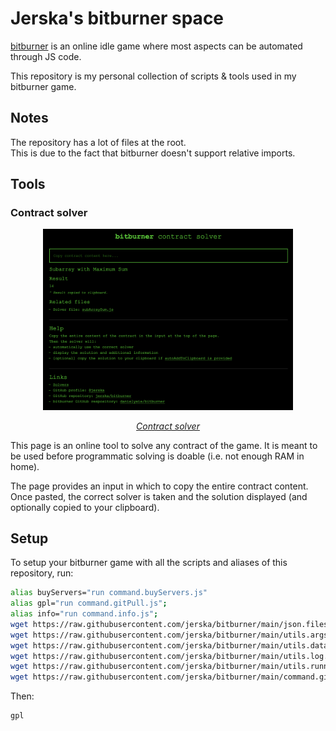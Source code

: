 # Jerska's bitburner space

[bitburner](https://github.com/danielyxie/bitburner/) is an online idle game where most aspects can be automated through JS code.

This repository is my personal collection of scripts & tools used in my bitburner game.

## Notes

The repository has a lot of files at the root.  
This is due to the fact that bitburner doesn't support relative imports.

## Tools

### Contract solver

<a href="https://jerska.github.io/bitburner/">
<p align="center">
<img src="img/contract_solver.png" width="400" />
</p>
<p align="center">
<em>Contract solver</em>
</p>
</a>

This page is an online tool to solve any contract of the game.
It is meant to be used before programmatic solving is doable (i.e. not enough RAM in home).

The page provides an input in which to copy the entire contract content.
Once pasted, the correct solver is taken and the solution displayed (and optionally copied to your clipboard).

## Setup

To setup your bitburner game with all the scripts and aliases of this repository, run:

```sh
alias buyServers="run command.buyServers.js"
alias gpl="run command.gitPull.js";
alias info="run command.info.js";
wget https://raw.githubusercontent.com/jerska/bitburner/main/json.files.txt json.files.txt;
wget https://raw.githubusercontent.com/jerska/bitburner/main/utils.args.js utils.args.js;
wget https://raw.githubusercontent.com/jerska/bitburner/main/utils.data.js utils.data.js;
wget https://raw.githubusercontent.com/jerska/bitburner/main/utils.log.js utils.log.js;
wget https://raw.githubusercontent.com/jerska/bitburner/main/utils.runner.js utils.runner.js;
wget https://raw.githubusercontent.com/jerska/bitburner/main/command.gitPull.js command.gitPull.js;
```

Then:

```sh
gpl
```
